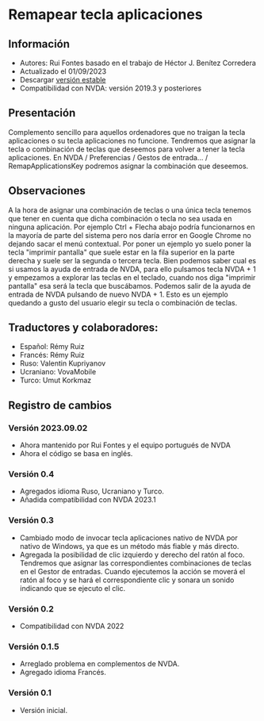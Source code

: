 # Remapear tecla aplicaciones


## Información
* Autores: Rui Fontes basado en el trabajo de Héctor J. Benítez Corredera
* Actualizado el 01/09/2023
* Descargar [versión estable][1]
* Compatibilidad con NVDA: versión 2019.3 y posteriores


## Presentación
Complemento sencillo para aquellos ordenadores que no traigan la tecla aplicaciones o su tecla aplicaciones no funcione.
Tendremos que asignar la tecla o combinación de teclas que deseemos para volver a tener la tecla aplicaciones.
En NVDA / Preferencias / Gestos de entrada... / RemapApplicationsKey podremos asignar la combinación que deseemos.


## Observaciones
A la hora de asignar una combinación de teclas o una única tecla tenemos que tener en cuenta que dicha combinación o tecla no sea usada en ninguna aplicación.
Por ejemplo Ctrl + Flecha abajo podría funcionarnos en la mayoría de parte del sistema pero nos daría error en Google Chrome no dejando sacar el menú contextual.
Por poner un ejemplo yo suelo poner la tecla "imprimir pantalla" que suele estar en la fila superior en la parte derecha y suele ser la segunda o tercera tecla.
Bien podemos saber cual es si usamos la ayuda de entrada de NVDA, para ello pulsamos tecla NVDA + 1 y empezamos a explorar las teclas en el teclado, cuando nos diga "imprimir pantalla" esa será la tecla que buscábamos. Podemos salir de la ayuda de entrada de NVDA pulsando de nuevo NVDA + 1.
Esto es un ejemplo quedando a gusto del usuario elegir su tecla o combinación de teclas.


## Traductores y colaboradores:
* Español: Rémy Ruiz
* Francés: Rémy Ruiz
* Ruso: Valentin Kupriyanov
* Ucraniano: VovaMobile
* Turco: Umut Korkmaz


## Registro de cambios


### Versión 2023.09.02
* Ahora mantenido por Rui Fontes y el equipo portugués de NVDA
* Ahora el código se basa en inglés.


### Versión 0.4
* Agregados idioma Ruso, Ucraniano y Turco.
* Añadida compatibilidad con NVDA 2023.1


### Versión 0.3
* Cambiado modo de invocar tecla aplicaciones nativo de NVDA por nativo de Windows, ya que es un método más  fiable y más directo.
* Agregada la posibilidad de clic izquierdo y derecho del ratón al foco.
Tendremos que asignar las correspondientes combinaciones de teclas en el Gestor de entradas.
Cuando ejecutemos la acción se moverá el ratón al foco y se hará el correspondiente clic y sonara un sonido indicando que se ejecuto el clic.


### Versión 0.2
* Compatibilidad con NVDA 2022


### Versión 0.1.5
* Arreglado problema en complementos de NVDA.
* Agregado idioma Francés.


### Versión 0.1
* Versión inicial.

[1]: https://github.com/ruifontes/RemapKeyAplication-para-NVDA/releases/download/2023.09.02/remapApplicationsKey-2023.09.02.nvda-addon
